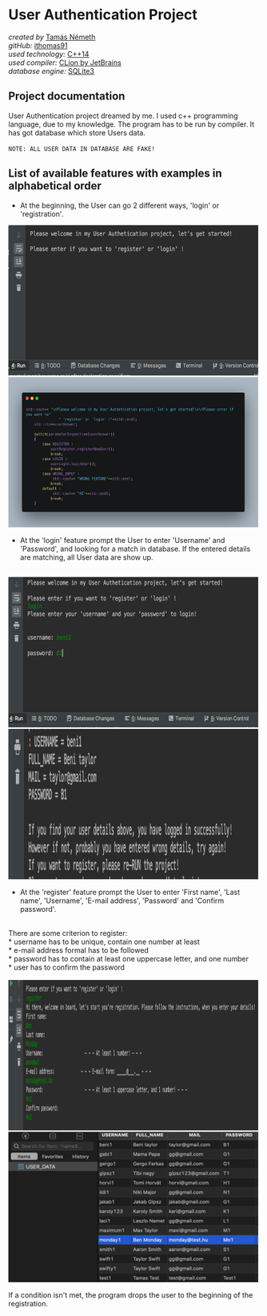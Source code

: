 # User Authentication Project <br/>

_created by_ [Tamás Németh](https://www.linkedin.com/in/tam%C3%A1s-n%C3%A9meth-793459161/) <br/>
_gitHub:_ [ithomas91](https://github.com/ithomas91) <br/>
_used technology:_ [C++14](https://en.wikipedia.org/wiki/C%2B%2B14) <br/>
_used compiler:_ [CLion by JetBrains](https://www.jetbrains.com/clion/download) <br/>
_database engine:_ [SQLite3](https://www.sqlite.org/index.html) <br/>

## Project documentation <br/>

User Authentication project dreamed by me. I used c++ programming language, due to my knowledge.
The program has to be run by compiler. It has got database which store Users data.
<br/>

`NOTE: ALL USER DATA IN DATABASE ARE FAKE!`
<br/>

## List of available features with examples in alphabetical order

- At the beginning, the User can go 2 different ways, 'login' or 'registration'.<br/>

<img src="img/firstpage.png" alt="firstpage" width="500" height="300">
<img src="img/mainSwitchCase.png" alt="main" width="500" height="300"> 
  
- At the 'login' feature prompt the User to enter 'Username' and 'Password', and 
looking for a match in database. If the entered details are matching, all User data are show up.
<br/>

<img src="img/login.png" alt="login" width="500" height="300">
<img src="img/loggedin.png" alt="loggedin" width="500" height="300">

- At the 'register' feature prompt the User to enter 'First name', 'Last name', 'Username', 'E-mail address', 'Password' and 'Confirm password'.
<br/>
There are some criterion to register:<br/>
* username has to be unique, contain one number at least<br/>
* e-mail address formal has to be followed<br/>
* password has to contain at least one uppercase letter, and one number<br/>
* user has to confirm the password<br/>
<br/>

<img src="img/register.png" alt="register" width="500" height="300">
<img src="img/database.png" alt="database" width="500" height="300">

If a condition isn't met, the program drops the user to the beginning of the registration.
<br/>
